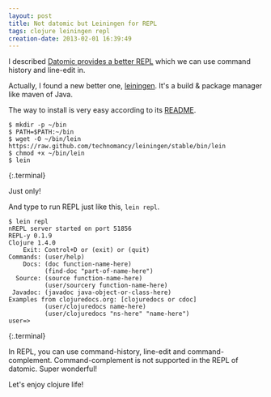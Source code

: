 ```yaml
---
layout: post
title: Not datomic but Leiningen for REPL
tags: clojure leiningen repl
creation-date: 2013-02-01 16:39:49
---
```

I described [Datomic provides a better REPL](/2013/01/30/use_datomic_for_clojure_repl.html) which we can use command history and line-edit in.

Actually, I found a new better one, [leiningen][github].
It's a build & package manager like maven of Java.

  [github]: https://github.com/technomancy/leiningen

The way to install is very easy according to its [README][github].

    $ mkdir -p ~/bin
    $ PATH=$PATH:~/bin
    $ wget -O ~/bin/lein https://raw.github.com/technomancy/leiningen/stable/bin/lein
    $ chmod +x ~/bin/lein
    $ lein
{:.terminal}

Just only!

And type to run REPL just like this, `lein repl`.

    $ lein repl
    nREPL server started on port 51856
    REPL-y 0.1.9
    Clojure 1.4.0
        Exit: Control+D or (exit) or (quit)
    Commands: (user/help)
        Docs: (doc function-name-here)
              (find-doc "part-of-name-here")
      Source: (source function-name-here)
              (user/sourcery function-name-here)
     Javadoc: (javadoc java-object-or-class-here)
    Examples from clojuredocs.org: [clojuredocs or cdoc]
              (user/clojuredocs name-here)
              (user/clojuredocs "ns-here" "name-here")
    user=> 
{:.terminal}

In REPL, you can use command-history, line-edit and command-complement.
Command-complement is not supported in the REPL of datomic.
Super wonderful!

Let's enjoy clojure life!
